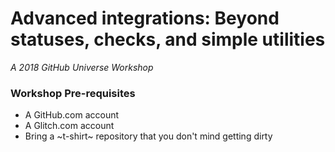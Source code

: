 # Advanced integrations: Beyond statuses, checks, and simple utilities

_A 2018 GitHub Universe Workshop_

### Workshop Pre-requisites

- A GitHub.com account
- A Glitch.com account
- Bring a ~t-shirt~ repository that you don't mind getting dirty
